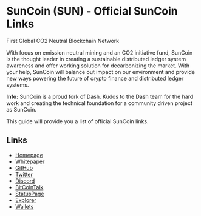 # SunCoin (SUN) - Official SunCoin Links

First Global CO2 Neutral Blockchain Network

With focus on emission neutral mining and an CO2 initiative fund, SunCoin is the thought leader in creating a sustainable distributed ledger system awareness and offer working solution for decarbonizing the market. With your help, SunCoin will balance out impact on our environment and provide new ways powering the future of crypto finance and distributed ledger systems.

**Info:** SunCoin is a proud fork of Dash. Kudos to the Dash team for the hard work and creating the technical foundation for a community driven project as SunCoin.

This guide will provide you a list of official SunCoin links.

## Links 

- [Homepage](http://www.suncoin-network.com "Homepage")
- [Whitepaper](https://github.com/suncoin-network/documentation/blob/master/suncoin-whitepaper.pdf "Whitepaper")
- [GitHub](https://github.com/suncoin-network "GitHub")
- [Twitter](https://twitter.com/suncoin_network "Twitter")
- [Discord](https://discord.gg/Wy7qTWF "Discord")
- [BitCoinTalk](https://bitcointalk.org/index.php?topic=3174578.0 "BitCoinTalk")
- [StatusPage](https://status.suncoin-network.com/ "StatusPage")
- [Explorer](http://explorer.suncoin-network.com/ "Explorer")
- [Wallets](https://github.com/suncoin-network/suncoin-core/releases "Wallets")

